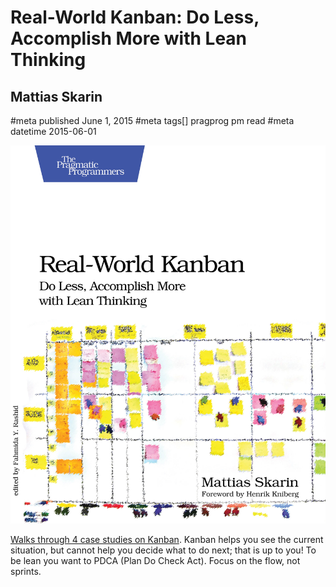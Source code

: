 # Real-World Kanban: Do Less, Accomplish More with Lean Thinking
## Mattias Skarin
#meta published June 1, 2015
#meta tags[] pragprog pm read
#meta datetime 2015-06-01

![Real-World Kanban: Do Less, Accomplish More with Lean Thinking](real-world-kanban.jpg)

[Walks through 4 case studies on Kanban](https://pragprog.com/titles/mskanban/).  Kanban helps you see the current situation, but cannot help you decide what to do next; that is up to you!  To be lean you want to PDCA (Plan Do Check Act).  Focus on the flow, not sprints.
